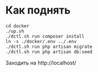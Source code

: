 Как поднять
=========================
```
cd docker
./up.sh
./dctl.sh run composer install
ln -s ./docker/.env ../.env
./dctl.sh run php artisan migrate
./dctl.sh run php artisan db:seed
```

Заходить на http://localhost/